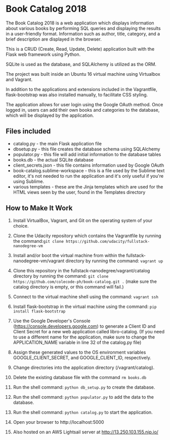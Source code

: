 # Book Catalog 2018 #

The Book Catalog 2018 is a web application which displays information about various books by performing SQL queries and displaying the results in a user-friendly format. Information such as author, title, category, and a brief description are displayed in the browser.

This is a CRUD (Create, Read, Update, Delete) application built with the Flask web framework using Python.

SQLite is used as the database, and SQLAlchemy is utilized as the ORM.

The project was built inside an Ubuntu 16 virtual machine using Virtualbox and Vagrant.

In addition to the applications and extensions included in the Vagrantfile, flask-bootstrap was also installed manually, to facilitate CSS styling.

The application allows for user login using the Google OAuth method. Once logged in, users can add their own books and categories to the database, which will be displayed by the application.

## Files included ##

* catalog.py - the main Flask application file
* dbsetup.py - this file creates the database schema using SQLAlchemy
* populator.py - this file will add initial information to the database tables
* books.db - the actual SQLite database
* client_secrets.json - this file contains information used by Google OAuth
* book-catalog.sublime-workspace - this is a file used by the Sublime text editor, it's not needed to run the application and it's only useful if you're using Sublime.
* various templates - these are the Jinja templates which are used for the HTML views seen by the user, found in the Templates directory

## How to Make It Work ##

1. Install VirtualBox, Vagrant, and Git on the operating system of your choice.

2. Clone the Udacity repository which contains the Vagrantfile by running the command:`git clone https://github.com/udacity/fullstack-nanodegree-vm`

3. Install and/or boot the virtual machine from within the fullstack-nanodegree-vm/vagrant directory by running the command: `vagrant up`

4. Clone this repository in the fullstack-nanodegree/vagrant/catalog directory by running the command: `git clone https://github.com/colecode-ph/book-catalog.git .` (make sure the catalog directory is empty, or this command will fail.)

5. Connect to the virtual machine shell using the command: `vagrant ssh`

6. Install flask-bootstrap in the virtual machine using the command: `pip install flask-bootstrap`

7. Use the Google Developer's Console (https://console.developers.google.com) to generate a Client ID and Client Secret for a new web application called libro-catalog. (If you need to use a different name for the application, make sure to change the APPLICATION_NAME variable in line 32 of the catalog.py file)

8. Assign these generated values to the OS environment variables GOOGLE_CLIENT_SECRET, and GOOGLE_CLIENT_ID, respectively.

9. Change directories into the application directory (/vagrant/catalog).

10. Delete the existing database file with the command `rm books.db`

11. Run the shell command: `python db_setup.py` to create the database.

12. Run the shell command: `python populator.py` to add the data to the database.

13. Run the shell command: `python catalog.py` to start the application.

14. Open your browser to http://localhost:5000

15. Also hosted on an AWS Lightsail server at http://13.250.103.155.nip.io/



